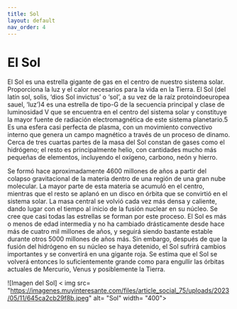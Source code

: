 ```yaml
---
title: Sol
layout: default
nav_order: 4
---
```


# El Sol

El Sol es una estrella gigante de gas en el centro de nuestro sistema solar. Proporciona la luz y el calor necesarios para la vida en la Tierra.
El Sol (del latín sol, solis, ‘dios Sol invictus’ o ‘sol’, a su vez de la raíz protoindoeuropea sauel, ‘luz’)4​ es una estrella de tipo-G de la secuencia principal y clase de luminosidad V que se encuentra en el centro del sistema solar y constituye la mayor fuente de radiación electromagnética de este sistema planetario.5​ Es una esfera casi perfecta de plasma, con un movimiento convectivo interno que genera un campo magnético a través de un proceso de dinamo. Cerca de tres cuartas partes de la masa del Sol constan de gases como el hidrógeno; el resto es principalmente helio, con cantidades mucho más pequeñas de elementos, incluyendo el oxígeno, carbono, neón y hierro.

Se formó hace aproximadamente 4600 millones de años a partir del colapso gravitacional de la materia dentro de una región de una gran nube molecular. La mayor parte de esta materia se acumuló en el centro, mientras que el resto se aplanó en un disco en órbita que se convirtió en el sistema solar. La masa central se volvió cada vez más densa y caliente, dando lugar con el tiempo al inicio de la fusión nuclear en su núcleo. Se cree que casi todas las estrellas se forman por este proceso. El Sol es más o menos de edad intermedia y no ha cambiado drásticamente desde hace más de cuatro mil millones de años, y seguirá siendo bastante estable durante otros 5000 millones de años más. Sin embargo, después de que la fusión del hidrógeno en su núcleo se haya detenido, el Sol sufrirá cambios importantes y se convertirá en una gigante roja. Se estima que el Sol se volverá entonces lo suficientemente grande como para engullir las órbitas actuales de Mercurio, Venus y posiblemente la Tierra.


![Imagen del Sol] < img src= "https://imagenes.muyinteresante.com/files/article_social_75/uploads/2023/05/11/645ca2cb29f8b.jpeg" alt= "Sol" width= "400">
